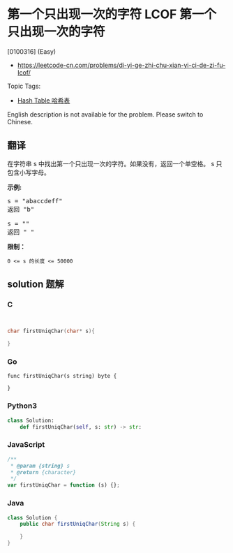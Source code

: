# 第一个只出现一次的字符 LCOF 第一个只出现一次的字符

[0100316] (Easy)

- https://leetcode-cn.com/problems/di-yi-ge-zhi-chu-xian-yi-ci-de-zi-fu-lcof/

Topic Tags:

- [Hash Table 哈希表](https://leetcode-cn.com/tag/hash-table/)

English description is not available for the problem. Please switch to Chinese.

## 翻译

在字符串 s 中找出第一个只出现一次的字符。如果没有，返回一个单空格。 s 只包含小写字母。

**示例:**

<pre>s = "abaccdeff"
返回 "b"

s = "" 
返回 " "
</pre>

**限制：**

`0 <= s 的长度 <= 50000`

## solution 题解

### C

```c


char firstUniqChar(char* s){

}


```

### Go

```golang
func firstUniqChar(s string) byte {

}
```

### Python3

```python
class Solution:
    def firstUniqChar(self, s: str) -> str:
```

### JavaScript

```javascript
/**
 * @param {string} s
 * @return {character}
 */
var firstUniqChar = function (s) {};
```

### Java

```java
class Solution {
    public char firstUniqChar(String s) {

    }
}
```
